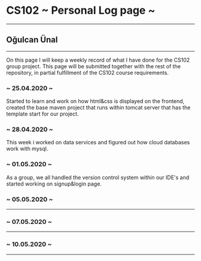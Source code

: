 # CS102 ~ Personal Log page ~
****
## Oğulcan Ünal
****

On this page I will keep a weekly record of what I have done for the CS102 group project. This page will be submitted together with the rest of the repository, in partial fulfillment of the CS102 course requirements.

### ~ 25.04.2020 ~
Started to learn and work on how html&css is displayed on the frontend, created the base maven project that runs within tomcat server that has the template start for our project.

### ~ 28.04.2020 ~
This week i worked on data services and figured out how cloud databases work with mysql.

### ~ 01.05.2020 ~
As a group, we all handled the version control system within our IDE's and started working on signup&login page.

### ~ 05.05.2020 ~
---

### ~ 07.05.2020 ~
---

### ~ 10.05.2020 ~
---
